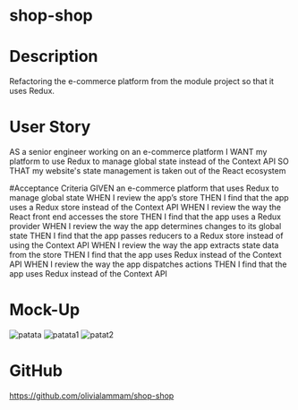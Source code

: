# shop-shop

# Description
Refactoring the e-commerce platform from the module project so that it uses Redux.

# User Story
AS a senior engineer working on an e-commerce platform
I WANT my platform to use Redux to manage global state instead of the Context API
SO THAT my website's state management is taken out of the React ecosystem

#Acceptance Criteria
GIVEN an e-commerce platform that uses Redux to manage global state
WHEN I review the app’s store
THEN I find that the app uses a Redux store instead of the Context API
WHEN I review the way the React front end accesses the store
THEN I find that the app uses a Redux provider
WHEN I review the way the app determines changes to its global state
THEN I find that the app passes reducers to a Redux store instead of using the Context API
WHEN I review the way the app extracts state data from the store
THEN I find that the app uses Redux instead of the Context API
WHEN I review the way the app dispatches actions
THEN I find that the app uses Redux instead of the Context API

# Mock-Up
![patata](https://user-images.githubusercontent.com/95842420/183378505-d5654f12-c956-4bfe-adfa-d35164867950.gif)
![patata1](https://user-images.githubusercontent.com/95842420/183378810-ee6910bd-b237-4e2b-a1fa-92651158c232.gif)
![patat2](https://user-images.githubusercontent.com/95842420/183378817-437a4487-c8d3-439a-8521-0b55fca9df13.gif)


# GitHub
https://github.com/olivialammam/shop-shop
